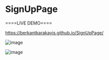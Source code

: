 # SignUpPage

====LIVE DEMO====

 https://berkantkarakayis.github.io/SignUpPage/  


![image](https://github.com/berkantkarakayis/SignUpPage/assets/102322084/4ab5a3c8-7966-4b01-a5f0-ee58fe5d096a)

![image](https://github.com/berkantkarakayis/SignUpPage/assets/102322084/f7d711d3-82f0-4fd7-a990-17ea4798d9a4)
